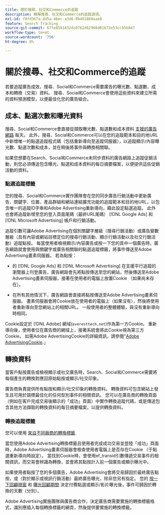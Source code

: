 ```yaml
---
title: 關於搜尋、社交和Commerce的追蹤
description: 瞭解搜尋、社交和Commerce的追蹤選項。
exl-id: f0fd367a-dd5a-46ec-a3d6-9b491860aae8
feature: Search Tracking
source-git-commit: 67fe8581832dc0762d62908d01672e53cc95b847
workflow-type: tm+mt
source-wordcount: '756'
ht-degree: 0%

---
```


# 關於搜尋、社交和Commerce的追蹤

若要追蹤廣告成效，搜尋、Social和Commerce需要廣告的曝光數、點選數、成本和轉換（交易）資料。 搜尋、Social和Commerce會使用這些資料來建立所需的資料預測模型，以便最佳化您的廣告組合。

## 成本、點選次數和曝光資料

搜尋、Social和Commerce會直接從擷取曝光數、點選數和成本資料 [支援的廣告網路](/help/search-social-commerce/introduction/supported-inventory.md) 每天。 此外，搜尋、Social和Commerce可以在您的追蹤範本和目的地URL中新增唯一的點選追蹤程式碼（包括重新導向至追蹤伺服器），以追蹤顯示/內容曝光數、點選次數和成本，並在稍後將事件與轉換相關聯。

如果您想要在Search、Social和Commerce未同步資料的廣告網路上追蹤促銷活動，則您必須傳送包含曝光、點選和成本資料的每日摘要檔案，以便提供這些促銷活動的資料。

### 點選追蹤標籤

您的搜尋、Social和Commerce實作團隊會在您的同步廣告行銷活動中更新廣告、關鍵字、位置、產品群組和網站連結擴充功能的追蹤範本和目的地URL，以包含唯一的追蹤ID字串和Adobe Advertising重新導向，藉此設定點選追蹤。 此外也會將追蹤新增至您的登入頁面尾碼（最終URL尾碼） [!DNL Google Ads] 和 [!DNL Microsoft Advertising] 帳戶和行銷活動。

追蹤引數可讓Adobe Advertising在個別關鍵字層級（搜尋行銷活動）或廣告變數層級（具有內容或網站目標定位的搜尋行銷活動、顯示行銷活動以及社交行銷活動）追蹤點按。 每當使用者檢視顯示/內容廣告或按一下您的其中一個廣告時，廣告網路就會使用與關鍵字或廣告相關聯的點選追蹤標籤，將事件傳送至Adobe Advertising畫素伺服器。 若為點按：

* 的 [!DNL Google Ads] 和 [!DNL Microsoft Advertising] 在支援平行追蹤的瀏覽器上刊登廣告，廣告網路會先將點按傳送至您的網站，然後傳送至Adobe Advertising畫素伺服器，接著在使用者的電腦上放置Cookie （如果尚未存在）。

* 在所有其他情況下，廣告網路會直接將點按傳送至Adobe Advertising畫素伺服器。 畫素伺服器會將Cookie放在使用者的電腦上（如果沒有），然後將使用者重新導向至您網站上的相關URL。 一般使用者的整體體驗，與沒有重新導向時相同。

Cookie設定於 [!DNL Adobe] 網域(`everesttech.net`)作為第一方Cookie。 重新導向後，使用者位在廣告商的網域上，接著系統會將此Cookie視為第三方Cookie。 如需Adobe AdvertisingCookie的詳細資訊，請參閱&quot;[Adobe AdvertisingCookie](https://experienceleague.adobe.com/docs/core-services/interface/ec-cookies/cookies-advertising-cloud.html).」

## 轉換資料

當客戶點按廣告或檢視顯示或社交廣告時，Search、Social和Commerce需要將每個產生的轉換對應回原始點按或顯示/社交印象。

廣告商負責提供所有點按和顯示/社交印象的轉換資料。 轉換資料可包含網站上發生且可用於競標最佳化的任何型別事件的相關資訊。 您可以在廣告商的轉換頁面（例如在客戶完成交易後顯示的「成功」頁面）中實作轉換追蹤代碼，或是傳送包含其他方法擷取的轉換資料的每日摘要檔案，以提供轉換資料。

### 轉換追蹤標籤

您可以使用 [來自不同廠商的轉換標籤](/help/search-social-commerce/tracking/conversion-tracking-about.md).

當您使用Adobe Advertising轉換標籤且使用者完成成功交易並登陸「成功」頁面時，Adobe Advertising畫素伺服器會檢查使用者電腦上是否存在Cookie （于點選重新導向時設定）。 當找到Cookie時，會使用ef_transid引數傳遞交易事件的相關資訊，而交易會辨識為轉換，並會將其點按計入前一個廣告或顯示曝光中。

如果使用者點按了您的多個廣告，Adobe Advertising會將交易歸因於最終廣告點按，或（對於顯示或視訊行銷活動）最終廣告曝光，除非您另有指定。 您的 [按一下回顧視窗](/help/search-social-commerce/glossary.md#c-d) 和 [曝光回顧期間](/help/search-social-commerce/glossary.md#i-j) 決定付費點選或顯示/影片曝光後，事件可歸因於轉換的天數（分別）。

Adobe Advertising實施團隊與廣告商合作，決定廣告商需要實施的轉換標籤格式，識別應插入每個轉換標籤的網頁，然後提供要實施的轉換標籤。

